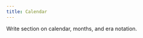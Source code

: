 ```yaml
---
title: Calendar
---
```


<div class="todo">Write section on calendar, months, and era notation.</div>